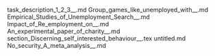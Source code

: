 task_description_1_2_3__.md
Group_games_like_unemployed_with__.md
Empirical_Studies_of_Unemployment_Search__.md
Impact_of_Re_employment_on__.md
An_experimental_paper_of_charity__.md
section_Discerning_self_interested_behaviour__.tex
untitled.md
No_security_A_meta_analysis__.md